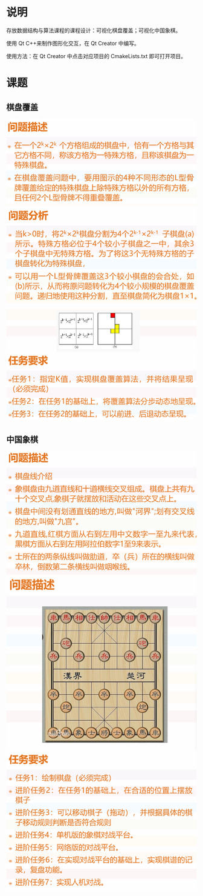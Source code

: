 # 说明
存放数据结构与算法课程的课程设计：可视化棋盘覆盖；可视化中国象棋。

使用 Qt C++来制作图形化交互，在 Qt Creator 中编写。

使用方法：在 Qt Creator 中点击对应项目的 CmakeLists.txt 即可打开项目。

# 课题

## 棋盘覆盖
<div style="text-align: center;">
    <img src="docs/image/课程设计_棋盘覆盖_问题描述.png">
    <img src="docs/image/课程设计_棋盘覆盖_问题分析.png">
    <img src="docs/image/课程设计_棋盘覆盖_问题要求.png">
</div>

## 中国象棋
<div style="text-align: center;">
  <img src="docs/image/课程设计_中国象棋_问题描述1.png">
  <img src="docs/image/课程设计_中国象棋_问题描述2.png">
  <img src="docs/image/课程设计_中国象棋_问题要求.png">
</div>
